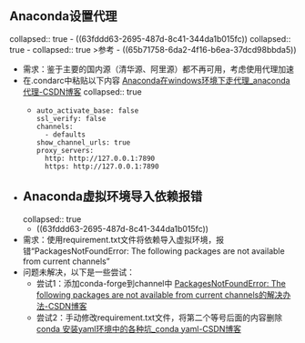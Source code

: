 ## Anaconda设置代理
collapsed:: true
	- ((63fddd63-2695-487d-8c41-344da1b015fc))
	  collapsed:: true
		- collapsed:: true
		  >参考
			- ((65b71758-6da2-4f16-b6ea-37dcd98bbda5))
- 需求：鉴于主要的国内源（清华源、阿里源）都不再可用，考虑使用代理加速
- 在.condarc中粘贴以下内容 [Anaconda在windows环境下走代理_anaconda代理-CSDN博客](https://blog.csdn.net/weixin_43135178/article/details/124499250)
  collapsed:: true
	- ``` 
	  auto_activate_base: false
	  ssl_verify: false
	  channels:
	    - defaults
	  show_channel_urls: true
	  proxy_servers:
	    http: http://127.0.0.1:7890
	    https: http://127.0.0.1:7890
	  ```
- ## Anaconda虚拟环境导入依赖报错
  collapsed:: true
	- ((63fddd63-2695-487d-8c41-344da1b015fc))
- 需求：使用requirement.txt文件将依赖导入虚拟环境，报错“PackagesNotFoundError: The following packages are not available from current channels”
- 问题未解决，以下是一些尝试：
	- 尝试1：添加conda-forge到channel中 [PackagesNotFoundError: The following packages are not available from current channels的解决办法-CSDN博客](https://blog.csdn.net/weixin_45552562/article/details/109668589)
	- 尝试2：手动修改requirement.txt文件，将第二个等号后面的内容删除 [conda 安装yaml环境中的各种坑_conda yaml-CSDN博客](https://blog.csdn.net/weixin_43135178/article/details/124488082)